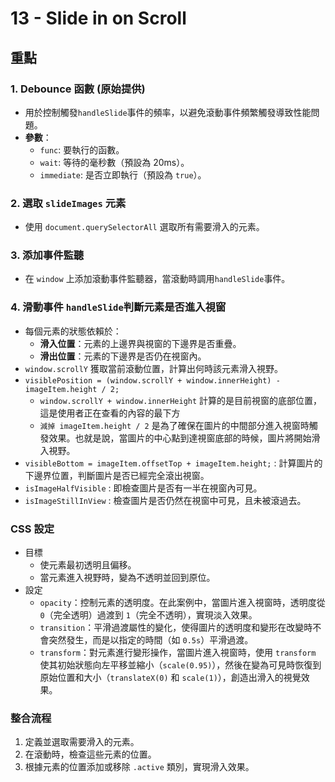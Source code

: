 # 13 - Slide in on Scroll

## 重點

### 1. Debounce 函數 (原始提供)
- 用於控制觸發`handleSlide`事件的頻率，以避免滾動事件頻繁觸發導致性能問題。
- **參數**：
  - `func`: 要執行的函數。
  - `wait`: 等待的毫秒數（預設為 20ms）。
  - `immediate`: 是否立即執行（預設為 `true`）。

### 2. 選取 `slideImages` 元素
- 使用 `document.querySelectorAll` 選取所有需要滑入的元素。

### 3. 添加事件監聽
- 在 `window` 上添加滾動事件監聽器，當滾動時調用`handleSlide`事件。

### 4. 滑動事件 `handleSlide`判斷元素是否進入視窗
- 每個元素的狀態依賴於：
  - **滑入位置**：元素的上邊界與視窗的下邊界是否重疊。
  - **滑出位置**：元素的下邊界是否仍在視窗內。
-  `window.scrollY` 獲取當前滾動位置，計算出何時該元素滑入視野。
  - `visiblePosition = (window.scrollY + window.innerHeight) - imageItem.height / 2;` 
    - `window.scrollY + window.innerHeight` 計算的是目前視窗的底部位置，這是使用者正在查看的內容的最下方
    - `減掉 imageItem.height / 2` 是為了確保在圖片的中間部分進入視窗時觸發效果。也就是說，當圖片的中心點到達視窗底部的時候，圖片將開始滑入視野。
-  `visibleBottom = imageItem.offsetTop + imageItem.height;` : 計算圖片的下邊界位置，判斷圖片是否已經完全滾出視窗。
- `isImageHalfVisible` : 即檢查圖片是否有一半在視窗內可見。
- `isImageStillInView` : 檢查圖片是否仍然在視窗中可見，且未被滾過去。

### CSS 設定
- 目標
  - 使元素最初透明且偏移。
  - 當元素進入視野時，變為不透明並回到原位。
- 設定
  - `opacity`：控制元素的透明度。在此案例中，當圖片進入視窗時，透明度從 `0`（完全透明）過渡到 `1`（完全不透明），實現淡入效果。
  - `transition`：平滑過渡屬性的變化，使得圖片的透明度和變形在改變時不會突然發生，而是以指定的時間（如 `0.5s`）平滑過渡。
  - `transform`：對元素進行變形操作，當圖片進入視窗時，使用 `transform` 使其初始狀態向左平移並縮小（`scale(0.95)`），然後在變為可見時恢復到原始位置和大小（`translateX(0)` 和 `scale(1)`），創造出滑入的視覺效果。

### 整合流程
1. 定義並選取需要滑入的元素。
2. 在滾動時，檢查這些元素的位置。
3. 根據元素的位置添加或移除 `.active` 類別，實現滑入效果。
